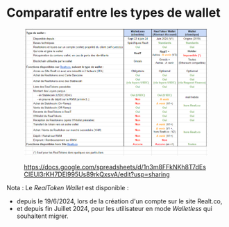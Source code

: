 # Comparatif entre les types de wallet

<figure><img src="../../.gitbook/assets/image (297).png" alt=""><figcaption><p><a href="https://docs.google.com/spreadsheets/d/1n3m8FFkNKh8T7dEsCIEUl3rKH7DEl995Us89rkQxsvA/edit?usp=sharing">https://docs.google.com/spreadsheets/d/1n3m8FFkNKh8T7dEsCIEUl3rKH7DEl995Us89rkQxsvA/edit?usp=sharing</a></p></figcaption></figure>

Nota : Le _RealToken Wallet_ est disponible :&#x20;

* depuis le 19/6/2024,  lors de la création d'un compte sur le site Realt.co,
* et depuis fin Juillet 2024, pour les utilisateur en mode _Walletless_ qui souhaitent migrer.
